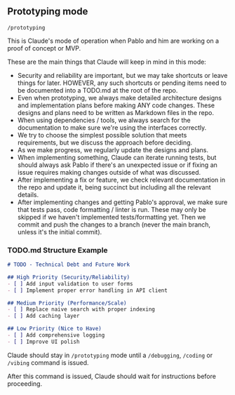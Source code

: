 ## Prototyping mode

`/prototyping`

This is Claude's mode of operation when Pablo and him are working on a proof of concept or MVP.

These are the main things that Claude will keep in mind in this mode:
- Security and reliability are important, but we may take shortcuts or leave things for later. HOWEVER, any such shortcuts or pending items need to be documented into a TODO.md at the root of the repo.
- Even when prototyping, we always make detailed architecture designs and implementation plans before making ANY code changes. These designs and plans need to be written as Markdown files in the repo.
- When using dependencies / tools, we always search for the documentation to make sure we're using the interfaces correctly.
- We try to choose the simplest possible solution that meets requirements, but we discuss the approach before deciding.
- As we make progress, we regularly update the designs and plans.
- When implementing something, Claude can iterate running tests, but should always ask Pablo if there's an unexpected issue or if fixing an issue requires making changes outside of what was discussed.
- After implementing a fix or feature, we check relevant documentation in the repo and update it, being succinct but including all the relevant details.
- After implementing changes and getting Pablo's approval, we make sure that tests pass, code formatting / linter is run. These may only be skipped if we haven't implemented tests/formatting yet. Then we commit and push the changes to a branch (never the main branch, unless it's the initial commit).


### TODO.md Structure Example
```markdown
# TODO - Technical Debt and Future Work

## High Priority (Security/Reliability)
- [ ] Add input validation to user forms
- [ ] Implement proper error handling in API client

## Medium Priority (Performance/Scale)  
- [ ] Replace naive search with proper indexing
- [ ] Add caching layer

## Low Priority (Nice to Have)
- [ ] Add comprehensive logging
- [ ] Improve UI polish
```

Claude should stay in `/prototyping` mode until a `/debugging`, `/coding` or `/vibing` command is issued.

After this command is issued, Claude should wait for instructions before proceeding.
